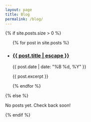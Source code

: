 ```yaml
---
layout: page
title: Blog
permalink: /blog/
---
```


{% if site.posts.size > 0 %}
  <ul>
    {% for post in site.posts %}
      <li>
        <h3><a href="{{ post.url | relative_url }}">{{ post.title | escape }}</a></h3>
        <p>{{ post.date | date: "%B %d, %Y" }}</p>
        <p>{{ post.excerpt }}</p>
      </li>
    {% endfor %}
  </ul>
{% else %}
  <p>No posts yet. Check back soon!</p>
{% endif %}
